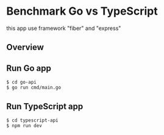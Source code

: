 # Benchmark Go vs TypeScript

this app use framework "fiber" and "express"

## Overview

## Run Go app

```
$ cd go-api
$ go run cmd/main.go
```

## Run TypeScript app

```
$ cd typescript-api
$ npm run dev
```
